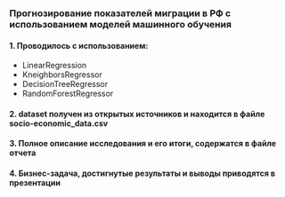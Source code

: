 ### Прогнозирование показателей миграции в РФ с использованием моделей машинного обучения
#### 1. Проводилось с использованием:
- LinearRegression
- KneighborsRegressor
- DecisionTreeRegressor
- RandomForestRegressor
#### 2. dataset получен из открытых источников и находится в файле socio-economic_data.csv 
#### 3. Полное описание исследования и его итоги, содержатся в файле отчета
#### 4. Бизнес-задача, достигнутые результаты и выводы приводятся в презентации